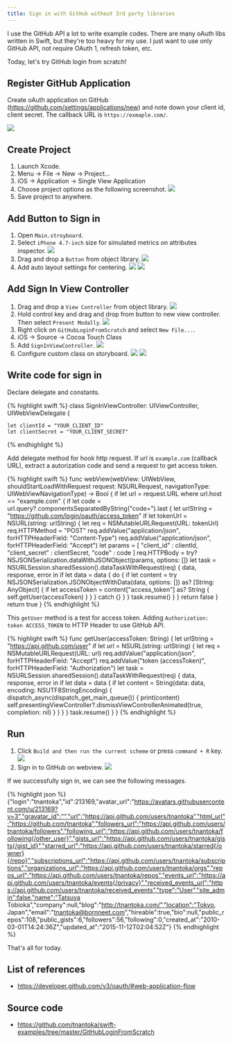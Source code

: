 ```yaml
---
title: Sign in with GitHub without 3rd party libraries
---
```


I use the GitHub API a lot to write example codes.
There are many oAuth libs written in Swift, but they're too heavy for my use.
I just want to use only GitHub API, not require OAuth 1, refresh token, etc.

Today, let's try GitHub login from scratch!

## Register GitHub Application

Create oAuth application on GitHub (<https://github.com/settings/applications/new>) and note down your client id, client secret.
The callback URL is `https://exmaple.com/`.

![](/images/github-login-from-scratch/0-register_application.png)

## Create Project
  
1. Launch Xcode.
1. Menu -> File -> New -> Project...
1. iOS -> Application -> Single View Application
1. Choose project options as the following screenshot. 
  ![](/images/github-login-from-scratch/1-create_project.png)
1. Save project to anywhere.

## Add Button to Sign in

1. Open `Main.stroyboard`.
1. Select `iPhone 4.7-inch` size for simulated metrics on attributes inspector.
  ![](/images/github-login-from-scratch/2-view_controller_size.png)
1. Drag and drop a `Button` from object library.
  ![](/images/github-login-from-scratch/3-add_button.png)
1. Add auto layout settings for centering.
  ![](/images/github-login-from-scratch/4-autolayout1.png)
  ![](/images/github-login-from-scratch/5-autolayout2.png)

## Add Sign In View Controller

1. Drag and drop a `View Controller` from object library.
  ![](/images/github-login-from-scratch/6-add_view_controller.png)
1. Hold control key and drag and drop from button to new view controller. Then select `Present Modally`.
  ![](/images/github-login-from-scratch/7-modally_segue.png)
1. Right click on `GitHubLoginFromScratch` and select `New File...`.
1. iOS -> Source -> Cocoa Touch Class
1. Add `SignInViewController`.
  ![](/images/github-login-from-scratch/8-create_sign_in_controller.png)
1. Configure custom class on storyboard. 
  ![](/images/github-login-from-scratch/9-custom_class.png)
  ![](/images/github-login-from-scratch/10-webview.png)

## Write code for sign in

Declare delegate and constants.

{% highlight swift %}
class SignInViewController: UIViewController, UIWebViewDelegate {

    let clientId = "YOUR_CLIENT_ID"
    let clientSecret = "YOUR_CLIENT_SECRET"
{% endhighlight %}

Add delegate method for hook http request. If url is `example.com` (callback URL), extract a autorization code and send a request to get access token.

{% highlight swift %}
func webView(webView: UIWebView, shouldStartLoadWithRequest request: NSURLRequest, navigationType: UIWebViewNavigationType) -> Bool {
    if let url = request.URL where url.host == "example.com" {
        if let code = url.query?.componentsSeparatedByString("code=").last {
            let urlString = "https://github.com/login/oauth/access_token"
            if let tokenUrl = NSURL(string: urlString) {
                let req = NSMutableURLRequest(URL: tokenUrl)
                req.HTTPMethod = "POST"
                req.addValue("application/json", forHTTPHeaderField: "Content-Type")
                req.addValue("application/json", forHTTPHeaderField: "Accept")
                let params = [
                    "client_id" : clientId,
                    "client_secret" : clientSecret,
                    "code" : code
                ]
                req.HTTPBody = try? NSJSONSerialization.dataWithJSONObject(params, options: [])
                let task = NSURLSession.sharedSession().dataTaskWithRequest(req) { data, response, error in
                    if let data = data {
                        do {
                            if let content = try NSJSONSerialization.JSONObjectWithData(data, options: []) as? [String: AnyObject] {
                                if let accessToken = content["access_token"] as? String {
                                    self.getUser(accessToken)
                                }
                            }
                        } catch {}
                    }
                }
                task.resume()
            }
        }
        return false
    }
    return true
}
{% endhighlight %}

This `getUser` method is a test for access token.
Adding `Authorization: token ACCESS_TOKEN` to HTTP Header to use GitHub API. 

{% highlight swift %}
func getUser(accessToken: String) {
    let urlString = "https://api.github.com/user"
    if let url = NSURL(string: urlString) {
        let req = NSMutableURLRequest(URL: url)
        req.addValue("application/json", forHTTPHeaderField: "Accept")
        req.addValue("token \(accessToken)", forHTTPHeaderField: "Authorization")
        let task = NSURLSession.sharedSession().dataTaskWithRequest(req) { data, response, error in
            if let data = data {
                if let content = String(data: data, encoding: NSUTF8StringEncoding) {
                    dispatch_async(dispatch_get_main_queue()) {
                        print(content)
                        self.presentingViewController?.dismissViewControllerAnimated(true, completion: nil)
                    }
                }
            }
        }
        task.resume()
    }
}
{% endhighlight %}
  
## Run

1. Click `Build and then run the current scheme` or press `command + R` key.
  ![](/images/github-login-from-scratch/11-launch.png)
1. Sign in to GitHub on webview.
  ![](/images/github-login-from-scratch/12-github.png)

If we successfully sign in, we can see the following messages.

{% highlight json %}
{"login":"tnantoka","id":213169,"avatar_url":"https://avatars.githubusercontent.com/u/213169?v=3","gravatar_id":"","url":"https://api.github.com/users/tnantoka","html_url":"https://github.com/tnantoka","followers_url":"https://api.github.com/users/tnantoka/followers","following_url":"https://api.github.com/users/tnantoka/following{/other_user}","gists_url":"https://api.github.com/users/tnantoka/gists{/gist_id}","starred_url":"https://api.github.com/users/tnantoka/starred{/owner}{/repo}","subscriptions_url":"https://api.github.com/users/tnantoka/subscriptions","organizations_url":"https://api.github.com/users/tnantoka/orgs","repos_url":"https://api.github.com/users/tnantoka/repos","events_url":"https://api.github.com/users/tnantoka/events{/privacy}","received_events_url":"https://api.github.com/users/tnantoka/received_events","type":"User","site_admin":false,"name":"Tatsuya Tobioka","company":null,"blog":"http://tnantoka.com/","location":"Tokyo, Japan","email":"tnantoka@bornneet.com","hireable":true,"bio":null,"public_repos":108,"public_gists":6,"followers":56,"following":0,"created_at":"2010-03-01T14:24:36Z","updated_at":"2015-11-12T02:04:52Z"}
{% endhighlight %}

That's all for today.

## List of references

- <https://developer.github.com/v3/oauth/#web-application-flow>

## Source code

- <https://github.com/tnantoka/swift-examples/tree/master/GitHubLoginFromScratch>
